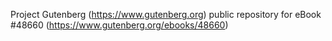 Project Gutenberg (https://www.gutenberg.org) public repository for eBook #48660 (https://www.gutenberg.org/ebooks/48660)
